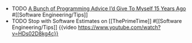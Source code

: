 - TODO [A Bunch of Programming Advice I’d Give To Myself 15 Years Ago](https://mbuffett.com/posts/programming-advice-younger-self/) #[[Software Engineering/Tips]]
- TODO Stop with Software Estimates on [[ThePrimeTime]] #[[Software Engineering/Tips]]
  {{video https://www.youtube.com/watch?v=HDs02D8kg4c}}